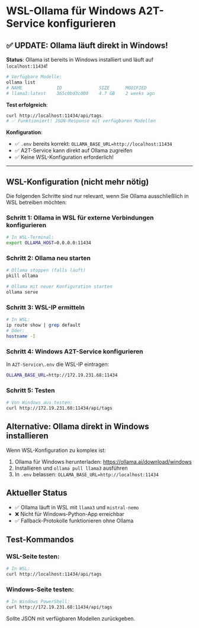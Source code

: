 # WSL-Ollama für Windows A2T-Service konfigurieren

## ✅ UPDATE: Ollama läuft direkt in Windows!

**Status**: Ollama ist bereits in Windows installiert und läuft auf `localhost:11434`!

```bash
# Verfügbare Modelle:
ollama list
# NAME             ID              SIZE      MODIFIED
# llama3:latest    365c0bd3c000    4.7 GB    2 weeks ago
```

**Test erfolgreich**:
```bash
curl http://localhost:11434/api/tags
# ✅ Funktioniert! JSON-Response mit verfügbaren Modellen
```

**Konfiguration**: 
- ✅ `.env` bereits korrekt: `OLLAMA_BASE_URL=http://localhost:11434`
- ✅ A2T-Service kann direkt auf Ollama zugreifen
- ✅ Keine WSL-Konfiguration erforderlich!

---

## WSL-Konfiguration (nicht mehr nötig)

Die folgenden Schritte sind nur relevant, wenn Sie Ollama ausschließlich in WSL betreiben möchten:

### Schritt 1: Ollama in WSL für externe Verbindungen konfigurieren

```bash
# In WSL-Terminal:
export OLLAMA_HOST=0.0.0.0:11434
```

### Schritt 2: Ollama neu starten
```bash
# Ollama stoppen (falls läuft)
pkill ollama

# Ollama mit neuer Konfiguration starten
ollama serve
```

### Schritt 3: WSL-IP ermitteln
```bash
# In WSL:
ip route show | grep default
# Oder:
hostname -I
```

### Schritt 4: Windows A2T-Service konfigurieren
In `A2T-Service\.env` die WSL-IP eintragen:
```bash
OLLAMA_BASE_URL=http://172.19.231.68:11434
```

### Schritt 5: Testen
```bash
# Von Windows aus testen:
curl http://172.19.231.68:11434/api/tags
```

## Alternative: Ollama direkt in Windows installieren

Wenn WSL-Konfiguration zu komplex ist:
1. Ollama für Windows herunterladen: https://ollama.ai/download/windows
2. Installieren und `ollama pull llama3` ausführen
3. In `.env` belassen: `OLLAMA_BASE_URL=http://localhost:11434`

## Aktueller Status
- ✅ Ollama läuft in WSL mit `llama3` und `mistral-nemo`
- ❌ Nicht für Windows-Python-App erreichbar
- ✅ Fallback-Protokolle funktionieren ohne Ollama

## Test-Kommandos

### WSL-Seite testen:
```bash
# In WSL:
curl http://localhost:11434/api/tags
```

### Windows-Seite testen:
```bash
# In Windows PowerShell:
curl http://172.19.231.68:11434/api/tags
```

Sollte JSON mit verfügbaren Modellen zurückgeben.

